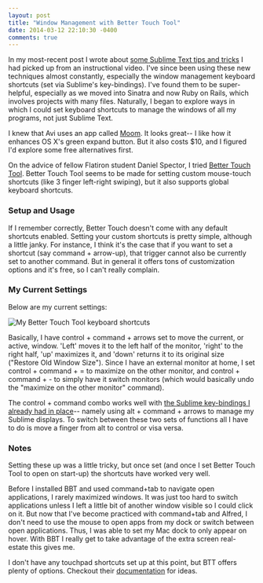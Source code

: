 ```yaml
---
layout: post
title: "Window Management with Better Touch Tool"
date: 2014-03-12 22:10:30 -0400
comments: true
---
```


In my most-recent post I wrote about [some Sublime Text tips and tricks](http://sts10.github.io/blog/2014/03/01/some-sublime-text-tips-and-tricks/) I had picked up from an instructional video. I've since been using these new techniques almost constantly, especially the window management keyboard shortcuts (set via Sublime's key-bindings). I've found them to be super-helpful, especially as we moved into Sinatra and now Ruby on Rails, which involves projects with many files. Naturally, I began to explore ways in which I could set keyboard shortcuts to manage the windows of all my programs, not just Sublime Text. 

<!-- more -->

I knew that Avi uses an app called [Moom](http://manytricks.com/moom/). It looks great-- I like how it enhances OS X's green expand button. But it also costs $10, and I figured I'd explore some free alternatives first. 

On the advice of fellow Flatiron student Daniel Spector, I tried [Better Touch Tool](http://www.boastr.net/). Better Touch Tool seems to be made for setting custom mouse-touch shortcuts (like 3 finger left-right swiping), but it also supports global keyboard shortcuts. 

### Setup and Usage

If I remember correctly, Better Touch doesn't come with any default shortcuts enabled. Setting your custom shortcuts is pretty simple, although a little janky. For instance, I think it's the case that if you want to set a shortcut (say command + arrow-up), that trigger cannot also be currently set to another command. But in general it offers tons of customization options and it's free, so I can't really complain.  

### My Current Settings

Below are my current settings: 

![My Better Touch Tool keyboard shortcuts](http://i.imgur.com/3k3bkeM.png)

Basically, I have control + command + arrows set to move the current, or active, window. 'Left' moves it to the left half of the monitor, 'right' to the right half, 'up' maximizes it, and 'down' returns it to its original size ("Restore Old Window Size"). Since I have an external monitor at home, I set control + command + = to maximize on the other monitor, and control + command + - to simply have it switch monitors (which would basically undo the "maximize on the other monitor" command). 

The control + command combo works well with [the Sublime key-bindings I already had in place](http://sts10.github.io/blog/2014/03/01/some-sublime-text-tips-and-tricks/)-- namely using alt + command + arrows to manage my Sublime displays. To switch between these two sets of functions all I have to do is move a finger from alt to control or visa versa. 

### Notes

Setting these up was a little tricky, but once set (and once I set Better Touch Tool to open on start-up) the shortcuts have worked very well. 

Before I installed BBT and used command+tab to navigate open applications, I rarely maximized windows. It was just too hard to switch applications unless I left a little bit of another window visible so I could click on it. But now that I've become practiced with command+tab and Alfred, I don't need to use the mouse to open apps from my dock or switch between open applications. Thus, I was able to set my Mac dock to only appear on hover. With BBT I really get to take advantage of the extra screen real-estate this gives me. 

I don't have any touchpad shortcuts set up at this point, but BTT offers plenty of options. Checkout their [documentation](http://blog.boastr.net/documentation-faq/new-bettertouchtool-documentation/) for ideas. 

